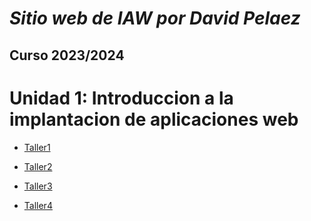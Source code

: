 # _Sitio web de IAW por David Pelaez_

## Curso 2023/2024

# Unidad 1: Introduccion a la implantacion de aplicaciones web

* [Taller1](taller1.md)

* [Taller2](taller2.md)

* [Taller3](taller3.md)

* [Taller4](taller4.md)
